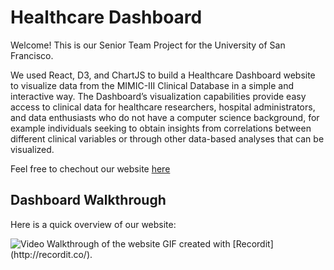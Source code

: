 # Healthcare Dashboard
Welcome! This is our Senior Team Project for the University of San Francisco. 

We used React, D3, and ChartJS to build a Healthcare Dashboard website to visualize data from the MIMIC-III Clinical Database in a simple and interactive way. The Dashboard’s visualization capabilities provide easy access to clinical data for healthcare researchers, hospital administrators, and data enthusiasts who do not have a computer science background, for example individuals seeking to obtain insights from correlations between different clinical variables or through other data-based analyses that can be visualized.

Feel free to chechout our website [here](http://healthcaredashboard.io/)

## Dashboard Walkthrough
Here is a quick overview of our website:

<img src='http://g.recordit.co/qpPBBq6y5j.gif' title='Visualizations Demo' width='' alt='Video Walkthrough of the website' />
GIF created with [Recordit](http://recordit.co/).
